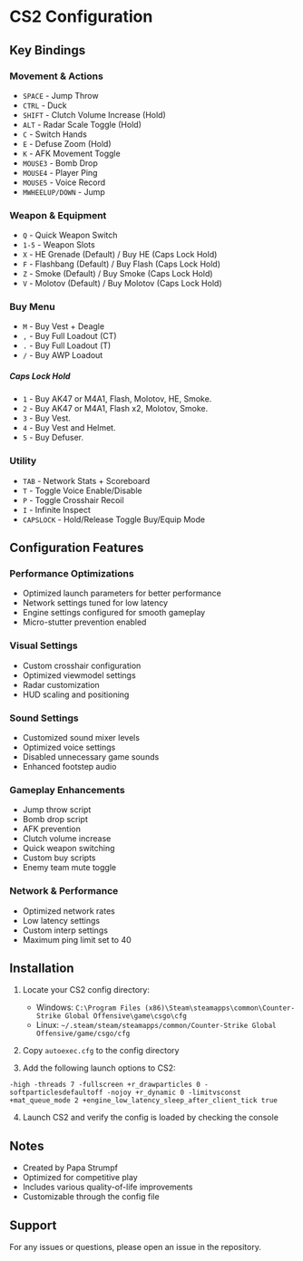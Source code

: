 # CS2 Configuration

## Key Bindings

### Movement & Actions
- `SPACE` - Jump Throw
- `CTRL` - Duck
- `SHIFT` - Clutch Volume Increase (Hold)
- `ALT` - Radar Scale Toggle (Hold)
- `C` - Switch Hands
- `E` - Defuse Zoom (Hold)
- `K` - AFK Movement Toggle
- `MOUSE3` - Bomb Drop
- `MOUSE4` - Player Ping
- `MOUSE5` - Voice Record
- `MWHEELUP/DOWN` - Jump

### Weapon & Equipment
- `Q` - Quick Weapon Switch
- `1-5` - Weapon Slots
- `X` - HE Grenade (Default) / Buy HE (Caps Lock Hold)
- `F` - Flashbang (Default) / Buy Flash (Caps Lock Hold)
- `Z` - Smoke (Default) / Buy Smoke (Caps Lock Hold)
- `V` - Molotov (Default) / Buy Molotov (Caps Lock Hold)

### Buy Menu
- `M` - Buy Vest + Deagle
- `,` - Buy Full Loadout (CT)
- `.` - Buy Full Loadout (T)
- `/` - Buy AWP Loadout
##### Caps Lock Hold
- `1` - Buy AK47 or M4A1, Flash, Molotov, HE, Smoke.
- `2` - Buy AK47 or M4A1, Flash x2, Molotov, Smoke.
- `3` - Buy Vest.
- `4` - Buy Vest and Helmet.
- `5` - Buy Defuser.

### Utility
- `TAB` - Network Stats + Scoreboard
- `T` - Toggle Voice Enable/Disable
- `P` - Toggle Crosshair Recoil
- `I` - Infinite Inspect
- `CAPSLOCK` - Hold/Release Toggle Buy/Equip Mode

## Configuration Features

### Performance Optimizations
- Optimized launch parameters for better performance
- Network settings tuned for low latency
- Engine settings configured for smooth gameplay
- Micro-stutter prevention enabled

### Visual Settings
- Custom crosshair configuration
- Optimized viewmodel settings
- Radar customization
- HUD scaling and positioning

### Sound Settings
- Customized sound mixer levels
- Optimized voice settings
- Disabled unnecessary game sounds
- Enhanced footstep audio

### Gameplay Enhancements
- Jump throw script
- Bomb drop script
- AFK prevention
- Clutch volume increase
- Quick weapon switching
- Custom buy scripts
- Enemy team mute toggle

### Network & Performance
- Optimized network rates
- Low latency settings
- Custom interp settings
- Maximum ping limit set to 40

## Installation

1. Locate your CS2 config directory:
   - Windows: `C:\Program Files (x86)\Steam\steamapps\common\Counter-Strike Global Offensive\game\csgo\cfg`
   - Linux: `~/.steam/steam/steamapps/common/Counter-Strike Global Offensive/game/csgo/cfg`

2. Copy `autoexec.cfg` to the config directory

3. Add the following launch options to CS2:
```
-high -threads 7 -fullscreen +r_drawparticles 0 -softparticlesdefaultoff -nojoy +r_dynamic 0 -limitvsconst +mat_queue_mode 2 +engine_low_latency_sleep_after_client_tick true
```

4. Launch CS2 and verify the config is loaded by checking the console

## Notes
- Created by Papa Strumpf
- Optimized for competitive play
- Includes various quality-of-life improvements
- Customizable through the config file

## Support
For any issues or questions, please open an issue in the repository. 